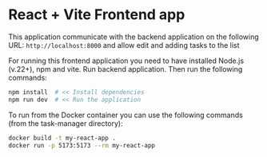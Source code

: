# React + Vite Frontend app

This application communicate with the backend application on the following URL: `http://localhost:8000` and allow edit and adding tasks to the list

For running this frontend application you need to have installed Node.js (v.22+), npm and vite.
Run backend application. Then run the following commands:

```bash
npm install  # << Install dependencies
npm run dev  # << Run the application
```

To run from the Docker container you can use the following commands (from the task-manager directory):

```bash
docker build -t my-react-app .
docker run -p 5173:5173 --rm my-react-app
```

